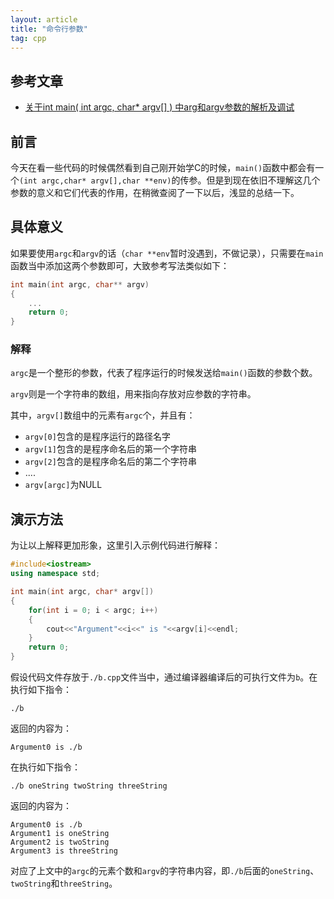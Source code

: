 ```yaml
---
layout: article
title: "命令行参数"
tag: cpp
---
```


## 参考文章

* [关于int main( int argc, char* argv[] ) 中arg和argv参数的解析及调试](https://blog.csdn.net/LYJ_viviani/article/details/51873961)

## 前言

今天在看一些代码的时候偶然看到自己刚开始学C的时候，`main()`函数中都会有一个`(int argc,char* argv[],char **env)`的传参。但是到现在依旧不理解这几个参数的意义和它们代表的作用，在稍微查阅了一下以后，浅显的总结一下。

## 具体意义

如果要使用`argc`和`argv`的话（`char **env`暂时没遇到，不做记录），只需要在`main`函数当中添加这两个参数即可，大致参考写法类似如下：

```c++
int main(int argc, char** argv)
{
    ...
    return 0;
}
```

### 解释

`argc`是一个整形的参数，代表了程序运行的时候发送给`main()`函数的参数个数。

`argv`则是一个字符串的数组，用来指向存放对应参数的字符串。

其中，`argv[]`数组中的元素有`argc`个，并且有：

* `argv[0]`包含的是程序运行的路径名字
* `argv[1]`包含的是程序命名后的第一个字符串
* `argv[2]`包含的是程序命名后的第二个字符串
* ....
* `argv[argc]`为NULL

## 演示方法

为让以上解释更加形象，这里引入示例代码进行解释：

```cpp
#include<iostream>
using namespace std;

int main(int argc, char* argv[])
{
    for(int i = 0; i < argc; i++)
    {
        cout<<"Argument"<<i<<" is "<<argv[i]<<endl;
    }
    return 0;
}
```

假设代码文件存放于`./b.cpp`文件当中，通过编译器编译后的可执行文件为`b`。在执行如下指令：

```shell
./b
```

返回的内容为：

```shell
Argument0 is ./b
```

在执行如下指令：

```shell
./b oneString twoString threeString
```

返回的内容为：

```shell
Argument0 is ./b
Argument1 is oneString
Argument2 is twoString
Argument3 is threeString
```

对应了上文中的`argc`的元素个数和`argv`的字符串内容，即`./b`后面的`oneString`、`twoString`和`threeString`。
